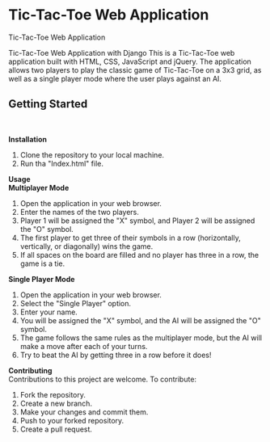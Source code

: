 # Tic-Tac-Toe Web Application 
Tic-Tac-Toe Web Application

Tic-Tac-Toe Web Application with Django
This is a Tic-Tac-Toe web application built with HTML, CSS, JavaScript and jQuery. The application allows two players to play the classic game of Tic-Tac-Toe on a 3x3 grid, as well as a single player mode where the user plays against an AI.

<h2>Getting Started</h2></br>

<b>Installation</b></br>
1. Clone the repository to your local machine.</br>
2. Run tha "Index.html" file.</br>

<b></b>
<b>Usage</b></br>
<b>Multiplayer Mode</b></br>
1. Open the application in your web browser.</br>
2. Enter the names of the two players.</br>
3. Player 1 will be assigned the "X" symbol, and Player 2 will be assigned the "O" symbol.</br>
4. The first player to get three of their symbols in a row (horizontally, vertically, or diagonally) wins the game.</br>
5. If all spaces on the board are filled and no player has three in a row, the game is a tie.</br>

<b>Single Player Mode</b></br>
1. Open the application in your web browser.</br>
2. Select the "Single Player" option.</br>
3. Enter your name.</br>
4. You will be assigned the "X" symbol, and the AI will be assigned the "O" symbol.</br>
5. The game follows the same rules as the multiplayer mode, but the AI will make a move after each of your turns.</br>
6. Try to beat the AI by getting three in a row before it does!</br>

<b>Contributing</b></br>
Contributions to this project are welcome. To contribute:</br>

1. Fork the repository.</br>
2. Create a new branch.</br>
3. Make your changes and commit them.</br>
4. Push to your forked repository.</br>
5. Create a pull request.</br>
